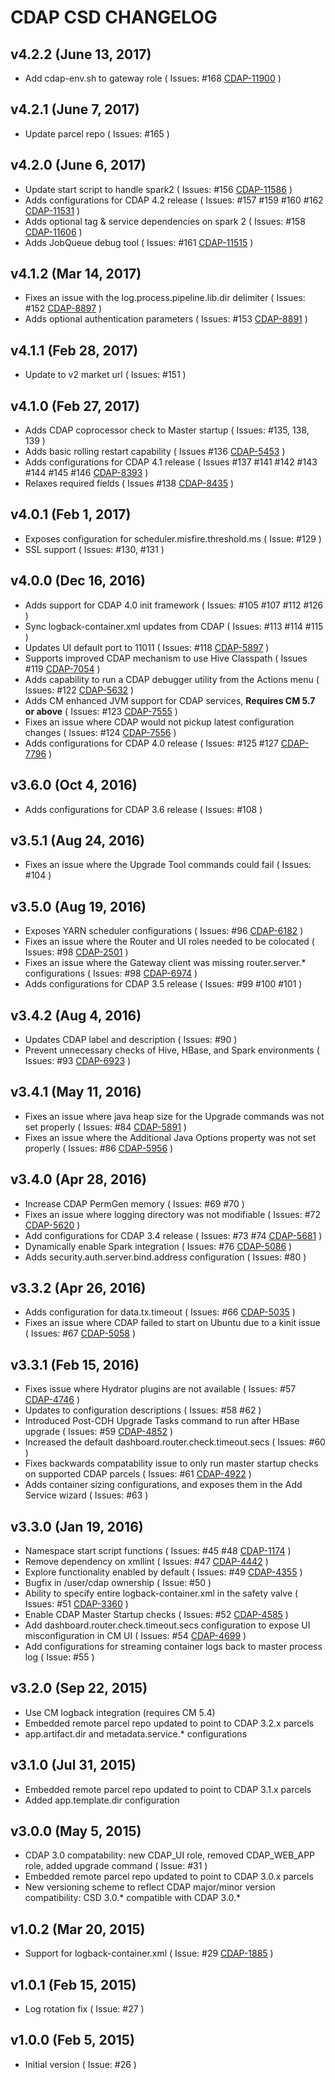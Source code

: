 CDAP CSD CHANGELOG
==================

v4.2.2 (June 13, 2017)
----------------------
- Add cdap-env.sh to gateway role ( Issues: #168 [CDAP-11900](https://issues.cask.co/browse/CDAP-11900) )

v4.2.1 (June 7, 2017)
---------------------
- Update parcel repo ( Issues: #165 )

v4.2.0 (June 6, 2017)
---------------------
- Update start script to handle spark2 ( Issues: #156 [CDAP-11586](https://issues.cask.co/browse/CDAP-11586) )
- Adds configurations for CDAP 4.2 release ( Issues: #157 #159 #160 #162 [CDAP-11531](https://issues.cask.co/browse/CDAP-11531) )
- Adds optional tag & service dependencies on spark 2 ( Issues: #158 [CDAP-11606](https://issues.cask.co/browse/CDAP-11606) )
- Adds JobQueue debug tool ( Issues: #161 [CDAP-11515](https://issues.cask.co/browse/CDAP-11515) )

v4.1.2 (Mar 14, 2017)
---------------------
- Fixes an issue with the log.process.pipeline.lib.dir delimiter ( Issues: #152 [CDAP-8897](https://issues.cask.co/browse/CDAP-8897) )
- Adds optional authentication parameters ( Issues: #153 [CDAP-8891](https://issues.cask.co/browse/CDAP-8891) )

v4.1.1 (Feb 28, 2017)
---------------------
- Update to v2 market url ( Issues: #151 )

v4.1.0 (Feb 27, 2017)
---------------------
- Adds CDAP coprocessor check to Master startup ( Issues: #135, 138, 139 )
- Adds basic rolling restart capability ( Issues #136 [CDAP-5453](https://issues.cask.co/browse/CDAP-5453) )
- Adds configurations for CDAP 4.1 release ( Issues #137 #141 #142 #143 #144 #145 #146 [CDAP-8393](https://issues.cask.co/browse/CDAP-8393) )
- Relaxes required fields ( Issues #138 [CDAP-8435](https://issues.cask.co/browse/CDAP-8435) )

v4.0.1 (Feb 1, 2017)
--------------------
- Exposes configuration for scheduler.misfire.threshold.ms ( Issue: #129 )
- SSL support ( Issues: #130, #131 )

v4.0.0 (Dec 16, 2016)
---------------------
- Adds support for CDAP 4.0 init framework ( Issues: #105 #107 #112 #126 )
- Sync logback-container.xml updates from CDAP ( Issues: #113 #114 #115 )
- Updates UI default port to 11011 ( Issues: #118 [CDAP-5897](https://issues.cask.co/browse/CDAP-5897) )
- Supports improved CDAP mechanism to use Hive Classpath ( Issues #119 [CDAP-7054](https://issues.cask.co/browse/CDAP-7354) )
- Adds capability to run a CDAP debugger utility from the Actions menu ( Issues: #122 [CDAP-5632](https://issues.cask.co/browse/CDAP-5632) )
- Adds CM enhanced JVM support for CDAP services, **Requires CM 5.7 or above** ( Issues: #123 [CDAP-7555](https://issues.cask.co/browse/CDAP-7555) )
- Fixes an issue where CDAP would not pickup latest configuration changes ( Issues: #124 [CDAP-7556](https://issues.cask.co/browse/CDAP-7556) )
- Adds configurations for CDAP 4.0 release ( Issues: #125 #127 [CDAP-7796](https://issues.cask.co/browse/CDAP-7556) )

v3.6.0 (Oct 4, 2016)
--------------------
- Adds configurations for CDAP 3.6 release ( Issues: #108 )

v3.5.1 (Aug 24, 2016)
---------------------
- Fixes an issue where the Upgrade Tool commands could fail ( Issues: #104 )

v3.5.0 (Aug 19, 2016)
---------------------
- Exposes YARN scheduler configurations ( Issues: #96 [CDAP-6182](https://issues.cask.co/browse/CDAP-6182) )
- Fixes an issue where the Router and UI roles needed to be colocated ( Issues: #98 [CDAP-2501](https://issues.cask.co/browse/CDAP-2501) )
- Fixes an issue where the Gateway client was missing router.server.* configurations ( Issues: #98 [CDAP-6974](https://issues.cask.co/browse/CDAP-6974) )
- Adds configurations for CDAP 3.5 release ( Issues: #99 #100 #101 )

v3.4.2 (Aug 4, 2016)
--------------------
- Updates CDAP label and description ( Issues: #90 )
- Prevent unnecessary checks of Hive, HBase, and Spark environments ( Issues: #93 [CDAP-6923](https://issues.cask.co/browse/CDAP-6923) )

v3.4.1 (May 11, 2016)
---------------------
- Fixes an issue where java heap size for the Upgrade commands was not set properly ( Issues: #84 [CDAP-5891](https://issues.cask.co/browse/CDAP-5891) )
- Fixes an issue where the Additional Java Options property was not set properly ( Issues: #86 [CDAP-5956](https://issues.cask.co/browse/CDAP-5956) )

v3.4.0 (Apr 28, 2016)
---------------------
- Increase CDAP PermGen memory ( Issues: #69 #70 )
- Fixes an issue where logging directory was not modifiable ( Issues: #72 [CDAP-5620](https://issues.cask.co/browse/CDAP-5620) )
- Add configurations for CDAP 3.4 release ( Issues: #73 #74 [CDAP-5681](https://issues.cask.co/browse/CDAP-5681) )
- Dynamically enable Spark integration ( Issues: #76 [CDAP-5086](https://issues.cask.co/browse/CDAP-5086) )
- Adds security.auth.server.bind.address configuration ( Issues: #80 )

v3.3.2 (Apr 26, 2016)
---------------------
- Adds configuration for data.tx.timeout ( Issues: #66 [CDAP-5035](https://issues.cask.co/browse/CDAP-5035) )
- Fixes an issue where CDAP failed to start on Ubuntu due to a kinit issue ( Issues: #67 [CDAP-5058](https://issues.cask.co/browse/CDAP-5058) )

v3.3.1 (Feb 15, 2016)
---------------------
- Fixes issue where Hydrator plugins are not available ( Issues: #57 [CDAP-4746](https://issues.cask.co/browse/CDAP-4746) )
- Updates to configuration descriptions ( Issues: #58 #62 )
- Introduced Post-CDH Upgrade Tasks command to run after HBase upgrade ( Issues: #59 [CDAP-4852](https://issues.cask.co/browse/CDAP-4852) )
- Increased the default dashboard.router.check.timeout.secs ( Issues: #60 )
- Fixes backwards compatability issue to only run master startup checks on supported CDAP parcels ( Issues: #61 [CDAP-4922](https://issues.cask.co/browse/CDAP-4922) )
- Adds container sizing configurations, and exposes them in the Add Service wizard ( Issues: #63 )

v3.3.0 (Jan 19, 2016)
---------------------
- Namespace start script functions ( Issues: #45 #48 [CDAP-1174](https://issues.cask.co/browse/CDAP-1174) )
- Remove dependency on xmllint ( Issues: #47 [CDAP-4442](https://issues.cask.co/browse/CDAP-4442) )
- Explore functionality enabled by default ( Issues: #49 [CDAP-4355](https://issues.cask.co/browse/CDAP-4355) )
- Bugfix in /user/cdap ownership ( Issue: #50 )
- Ability to specify entire logback-container.xml in the safety valve ( Issues: #51 [CDAP-3360](https://issues.cask.co/browse/CDAP-3360) )
- Enable CDAP Master Startup checks ( Issues: #52 [CDAP-4585](https://issues.cask.co/browse/CDAP-4585) )
- Add dashboard.router.check.timeout.secs configuration to expose UI misconfiguration in CM UI ( Issues: #54 [CDAP-4699](https://issues.cask.co/browse/CDAP-4699) )
- Add configurations for streaming container logs back to master process log ( Issue: #55 )

v3.2.0 (Sep 22, 2015)
---------------------
- Use CM logback integration (requires CM 5.4)
- Embedded remote parcel repo updated to point to CDAP 3.2.x parcels
- app.artifact.dir and metadata.service.* configurations

v3.1.0 (Jul 31, 2015)
---------------------
- Embedded remote parcel repo updated to point to CDAP 3.1.x parcels
- Added app.template.dir configuration

v3.0.0 (May 5, 2015)
--------------------
- CDAP 3.0 compatability: new CDAP_UI role, removed CDAP_WEB_APP role, added upgrade command ( Issue: #31 )
- Embedded remote parcel repo updated to point to CDAP 3.0.x parcels
- New versioning scheme to reflect CDAP major/minor version compatibility: CSD 3.0.* compatible with CDAP 3.0.*

v1.0.2 (Mar 20, 2015)
---------------------
- Support for logback-container.xml ( Issue: #29 [CDAP-1885](https://issues.cask.co/browse/CDAP-1885) )

v1.0.1 (Feb 15, 2015)
---------------------
- Log rotation fix ( Issue: #27 )

v1.0.0 (Feb 5, 2015)
--------------------
- Initial version ( Issue: #26 )
